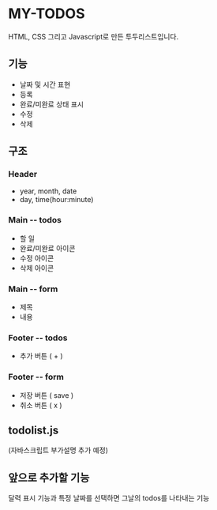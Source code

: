 # MY-TODOS
HTML, CSS 그리고 Javascript로 만든 투두리스트입니다.

## 기능
- 날짜 및 시간 표현
- 등록
- 완료/미완료 상태 표시
- 수정
- 삭제

## 구조
### Header
- year, month, date
- day, time(hour:minute)
### Main -- todos
- 할 일
- 완료/미완료 아이콘
- 수정 아이콘
- 삭제 아이콘
### Main -- form
- 제목
- 내용
### Footer -- todos
- 추가 버튼 ( + )
### Footer -- form
- 저장 버튼 ( save )
- 취소 버튼 ( x ) 

## todolist.js
(자바스크립트 부가설명 추가 예정)

## 앞으로 추가할 기능
달력 표시 기능과 특정 날짜를 선택하면 그날의 todos를 나타내는 기능


